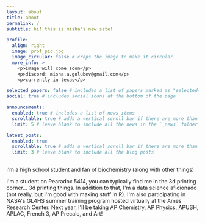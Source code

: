 ```yaml
---
layout: about
title: about
permalink: /
subtitle: hi! this is misha's new site! 

profile:
  align: right
  image: prof_pic.jpg
  image_circular: false # crops the image to make it circular
  more_info: >
    <p>image will come soon</p>
    <p>discord: misha.a.golubev@gmail.com</p>
    <p>currently in texas</p>

selected_papers: false # includes a list of papers marked as "selected={true}"
social: true # includes social icons at the bottom of the page

announcements:
  enabled: true # includes a list of news items
  scrollable: true # adds a vertical scroll bar if there are more than 3 news items
  limit: 5 # leave blank to include all the news in the `_news` folder

latest_posts:
  enabled: true
  scrollable: true # adds a vertical scroll bar if there are more than 3 new posts items
  limit: 3 # leave blank to include all the blog posts
---
```


i'm a high school student and fan of biochemistry (along with other things)

I'm a student on Pearadox 5414, you can typically find me in the 3d printing corner... 3d printing things. In addition to that, I'm a data science aficionado (not really, but I'm good with making stuff in R). I'm also participating in NASA's GL4HS summer training program hosted virtually at the Ames Research Center. Next year, I'll be taking AP Chemistry, AP Physics, APUSH, APLAC, French 3, AP Precalc, and Art! 
